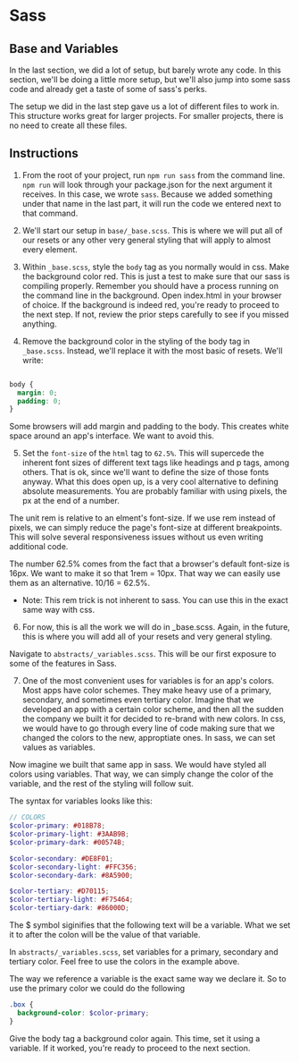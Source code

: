 # Sass 

## Base and Variables

In the last section, we did a lot of setup, but barely wrote any code. In this section, we'll be doing a little more setup, but we'll also jump into some sass code and already get a taste of some of sass's perks.

The setup we did in the last step gave us a lot of different files to work in. This structure works great for larger projects. For smaller projects, there is no need to create all these files. 

## Instructions
1. From the root of your project, run `npm run sass` from the command line. `npm run` will look through your package.json for the next argument it receives. In this case, we wrote `sass`. Because we added something under that name in the last part, it will run the code we entered next to that command. 

2. We'll start our setup in `base/_base.scss`. This is where we will put all of our resets or any other very general styling that will apply to almost every element.

3. Within `_base.scss`, style the `body` tag as you normally would in css. Make the background color red. This is just a test to make sure that our sass is compiling properly. Remember you should have a process running on the command line in the background. Open index.html in your browser of choice. If the background is indeed red, you're ready to proceed to the next step. If not, review the prior steps carefully to see if you missed anything. 

4. Remove the background color in the styling of the body tag in `_base.scss`. Instead, we'll replace it with the most basic of resets. We'll write: 

```scss

body {
  margin: 0;
  padding: 0;
}

```
Some browsers will add margin and padding to the body. This creates white space around an app's interface. We want to avoid this.

5. Set the `font-size` of the `html` tag to `62.5%`. This will supercede the inherent font sizes of different text tags like headings and p tags, among others. That is ok, since we'll want to define the size of those fonts anyway. What this does open up, is a very cool alternative to defining absolute measurements. You are probably familiar with using pixels, the px at the end of a number. 

The unit rem is relative to an elment's font-size. If we use rem instead of pixels, we can simply reduce the page's font-size at different breakpoints. This will solve several responsiveness issues without us even writing additional code. 

The number 62.5% comes from the fact that a browser's default font-size is 16px. We want to make it so that 1rem = 10px. That way we can easily use them as an alternative. 10/16 = 62.5%. 

* Note: This rem trick is not inherent to sass. You can use this in the exact same way with css. 

6. For now, this is all the work we will do in _base.scss. Again, in the future, this is where you will add all of your resets and very general styling. 

Navigate to `abstracts/_variables.scss`. This will be our first exposure to some of the features in Sass. 

7. One of the most convenient uses for variables is for an app's colors. Most apps have color schemes. They make heavy use of a primary, secondary, and sometimes even tertiary color. Imagine that we developed an app with a certain color scheme, and then all the sudden the company we built it for decided to re-brand with new colors. In css, we would have to go through every line of code making sure that we changed the colors to the new, approptiate ones. In sass, we can set values as variables. 

Now imagine we built that same app in sass. We would have styled all colors using variables. That way, we can simply change the color of the variable, and the rest of the styling will follow suit. 

The syntax for variables looks like this:

```scss
// COLORS
$color-primary: #018B78;
$color-primary-light: #3AAB9B;
$color-primary-dark: #00574B;

$color-secondary: #DE8F01;
$color-secondary-light: #FFC356;
$color-secondary-dark: #8A5900;

$color-tertiary: #D70115;
$color-tertiary-light: #F75464;
$color-tertiary-dark: #86000D;

```

The $ symbol siginifies that the following text will be a variable. What we set it to after the colon will be the value of that variable. 

In `abstracts/_variables.scss`, set variables for a primary, secondary and tertiary color. Feel free to use the colors in the example above. 

The way we reference a variable is the exact same way we declare it. So to use the primary color we could do the following 

```scss
.box {
  background-color: $color-primary;
}

```

Give the body tag a background color again. This time, set it using a variable. If it worked, you're ready to proceed to the next section. 